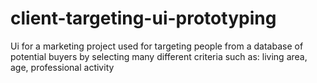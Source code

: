client-targeting-ui-prototyping
===============================

Ui for a marketing project used for targeting people from a database of potential buyers by selecting many different criteria such as: living area, age, professional activity
